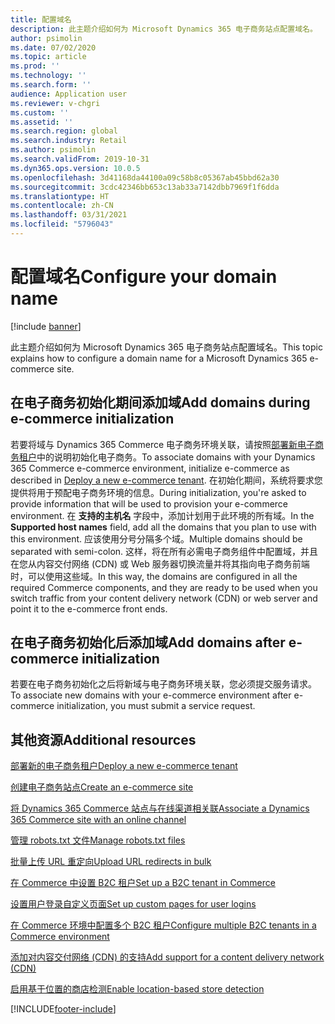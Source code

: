 ```yaml
---
title: 配置域名
description: 此主题介绍如何为 Microsoft Dynamics 365 电子商务站点配置域名。
author: psimolin
ms.date: 07/02/2020
ms.topic: article
ms.prod: ''
ms.technology: ''
ms.search.form: ''
audience: Application user
ms.reviewer: v-chgri
ms.custom: ''
ms.assetid: ''
ms.search.region: global
ms.search.industry: Retail
ms.author: psimolin
ms.search.validFrom: 2019-10-31
ms.dyn365.ops.version: 10.0.5
ms.openlocfilehash: 3d41168da44100a09c58b8c05367ab45bbd62a30
ms.sourcegitcommit: 3cdc42346bb653c13ab33a7142dbb7969f1f6dda
ms.translationtype: HT
ms.contentlocale: zh-CN
ms.lasthandoff: 03/31/2021
ms.locfileid: "5796043"
---
```

# <a name="configure-your-domain-name"></a><span data-ttu-id="6ed5e-103">配置域名</span><span class="sxs-lookup"><span data-stu-id="6ed5e-103">Configure your domain name</span></span>


[!include [banner](includes/banner.md)]

<span data-ttu-id="6ed5e-104">此主题介绍如何为 Microsoft Dynamics 365 电子商务站点配置域名。</span><span class="sxs-lookup"><span data-stu-id="6ed5e-104">This topic explains how to configure a domain name for a Microsoft Dynamics 365 e-commerce site.</span></span> 

## <a name="add-domains-during-e-commerce-initialization"></a><span data-ttu-id="6ed5e-105">在电子商务初始化期间添加域</span><span class="sxs-lookup"><span data-stu-id="6ed5e-105">Add domains during e-commerce initialization</span></span>

<span data-ttu-id="6ed5e-106">若要将域与 Dynamics 365 Commerce 电子商务环境关联，请按照[部署新电子商务租户](deploy-ecommerce-site.md)中的说明初始化电子商务。</span><span class="sxs-lookup"><span data-stu-id="6ed5e-106">To associate domains with your Dynamics 365 Commerce e-commerce environment, initialize e-commerce as described in [Deploy a new e-commerce tenant](deploy-ecommerce-site.md).</span></span> <span data-ttu-id="6ed5e-107">在初始化期间，系统将要求您提供将用于预配电子商务环境的信息。</span><span class="sxs-lookup"><span data-stu-id="6ed5e-107">During initialization, you're asked to provide information that will be used to provision your e-commerce environment.</span></span> <span data-ttu-id="6ed5e-108">在 **支持的主机名** 字段中，添加计划用于此环境的所有域。</span><span class="sxs-lookup"><span data-stu-id="6ed5e-108">In the **Supported host names** field, add all the domains that you plan to use with this environment.</span></span> <span data-ttu-id="6ed5e-109">应该使用分号分隔多个域。</span><span class="sxs-lookup"><span data-stu-id="6ed5e-109">Multiple domains should be separated with semi-colon.</span></span> <span data-ttu-id="6ed5e-110">这样，将在所有必需电子商务组件中配置域，并且在您从内容交付网络 (CDN) 或 Web 服务器切换流量并将其指向电子商务前端时，可以使用这些域。</span><span class="sxs-lookup"><span data-stu-id="6ed5e-110">In this way, the domains are configured in all the required Commerce components, and they are ready to be used when you switch traffic from your content delivery network (CDN) or web server and point it to the e-commerce front ends.</span></span>

## <a name="add-domains-after-e-commerce-initialization"></a><span data-ttu-id="6ed5e-111">在电子商务初始化后添加域</span><span class="sxs-lookup"><span data-stu-id="6ed5e-111">Add domains after e-commerce initialization</span></span>

<span data-ttu-id="6ed5e-112">若要在电子商务初始化之后将新域与电子商务环境关联，您必须提交服务请求。</span><span class="sxs-lookup"><span data-stu-id="6ed5e-112">To associate new domains with your e-commerce environment after e-commerce initialization, you must submit a service request.</span></span>

## <a name="additional-resources"></a><span data-ttu-id="6ed5e-113">其他资源</span><span class="sxs-lookup"><span data-stu-id="6ed5e-113">Additional resources</span></span>

[<span data-ttu-id="6ed5e-114">部署新的电子商务租户</span><span class="sxs-lookup"><span data-stu-id="6ed5e-114">Deploy a new e-commerce tenant</span></span>](deploy-ecommerce-site.md)

[<span data-ttu-id="6ed5e-115">创建电子商务站点</span><span class="sxs-lookup"><span data-stu-id="6ed5e-115">Create an e-commerce site</span></span>](create-ecommerce-site.md)

[<span data-ttu-id="6ed5e-116">将 Dynamics 365 Commerce 站点与在线渠道相关联</span><span class="sxs-lookup"><span data-stu-id="6ed5e-116">Associate a Dynamics 365 Commerce site with an online channel</span></span>](associate-site-online-store.md)

[<span data-ttu-id="6ed5e-117">管理 robots.txt 文件</span><span class="sxs-lookup"><span data-stu-id="6ed5e-117">Manage robots.txt files</span></span>](manage-robots-txt-files.md)

[<span data-ttu-id="6ed5e-118">批量上传 URL 重定向</span><span class="sxs-lookup"><span data-stu-id="6ed5e-118">Upload URL redirects in bulk</span></span>](upload-bulk-redirects.md)

[<span data-ttu-id="6ed5e-119">在 Commerce 中设置 B2C 租户</span><span class="sxs-lookup"><span data-stu-id="6ed5e-119">Set up a B2C tenant in Commerce</span></span>](set-up-B2C-tenant.md)

[<span data-ttu-id="6ed5e-120">设置用户登录自定义页面</span><span class="sxs-lookup"><span data-stu-id="6ed5e-120">Set up custom pages for user logins</span></span>](custom-pages-user-logins.md)

[<span data-ttu-id="6ed5e-121">在 Commerce 环境中配置多个 B2C 租户</span><span class="sxs-lookup"><span data-stu-id="6ed5e-121">Configure multiple B2C tenants in a Commerce environment</span></span>](configure-multi-B2C-tenants.md)

[<span data-ttu-id="6ed5e-122">添加对内容交付网络 (CDN) 的支持</span><span class="sxs-lookup"><span data-stu-id="6ed5e-122">Add support for a content delivery network (CDN)</span></span>](add-cdn-support.md)

[<span data-ttu-id="6ed5e-123">启用基于位置的商店检测</span><span class="sxs-lookup"><span data-stu-id="6ed5e-123">Enable location-based store detection</span></span>](enable-store-detection.md)


[!INCLUDE[footer-include](../includes/footer-banner.md)]